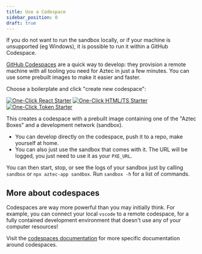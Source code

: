 ```yaml
---
title: Use a Codespace
sidebar_position: 0
draft: true
---
```


If you do not want to run the sandbox locally, or if your machine is unsupported (eg Windows), it is possible to run it within a GitHub Codespace.

[GitHub Codespaces](https://github.com/features/codespaces) are a quick way to develop: they provision a remote machine with all tooling you need for Aztec in just a few minutes. You can use some prebuilt images to make it easier and faster.

Choose a boilerplate and click "create new codespace":

[![One-Click React Starter](/img/codespaces_badges/react_cta_badge.svg)](https://codespaces.new/AztecProtocol/aztec-packages?devcontainer_path=.devcontainer%2Freact%2Fdevcontainer.json) [![One-Click HTML/TS Starter](/img/codespaces_badges/vanilla_cta_badge.svg)](https://codespaces.new/AztecProtocol/aztec-packages?devcontainer_path=.devcontainer%2Fvanilla%2Fdevcontainer.json) [![One-Click Token Starter](/img/codespaces_badges/token_cta_badge.svg)](https://codespaces.new/AztecProtocol/aztec-packages?devcontainer_path=.devcontainer%2Ftoken%2Fdevcontainer.json)

This creates a codespace with a prebuilt image containing one of the "Aztec Boxes" and a development network (sandbox).
- You can develop directly on the codespace, push it to a repo, make yourself at home.
- You can also just use the sandbox that comes with it. The URL will be logged, you just need to use it as your `PXE_URL`.

You can then start, stop, or see the logs of your sandbox just by calling `sandbox` or `npx aztec-app sandbox`. Run `sandbox -h` for a list of commands.

## More about codespaces

Codespaces are way more powerful than you may initially think. For example, you can connect your local `vscode` to a remote codespace, for a fully contained development environment that doesn't use any of your computer resources!

Visit the [codespaces documentation](https://docs.github.com/en/codespaces/overview) for more specific documentation around codespaces.
